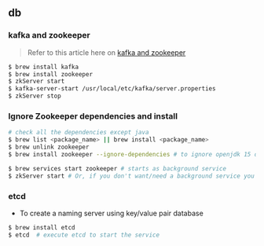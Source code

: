 ## db

### kafka and zookeeper

> Refer to this article here on [kafka and zookeeper](https://medium.com/@at_ishikawa/getting-started-with-kafka-on-mac-f6aa8924fcda)

```sh
$ brew install kafka
$ brew install zookeeper
$ zkServer start
$ kafka-server-start /usr/local/etc/kafka/server.properties
$ zkServer stop
```

### Ignore Zookeeper dependencies and install

```sh
# check all the dependencies except java
$ brew list <package_name> || brew install <package_name>
$ brew unlink zookeeper
$ brew install zookeeper --ignore-dependencies # to ignore openjdk 15 dependency
```

```sh
$ brew services start zookeeper # starts as background service
$ zkServer start # Or, if you don't want/need a background service you can just run
```

### etcd

- To create a naming server using key/value pair database

```sh
$ brew install etcd
$ etcd  # execute etcd to start the service
```
